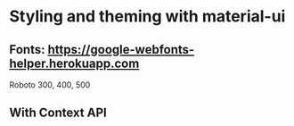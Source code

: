# Styling and theming with material-ui

## Fonts: https://google-webfonts-helper.herokuapp.com

Roboto 300, 400, 500

## With Context API
